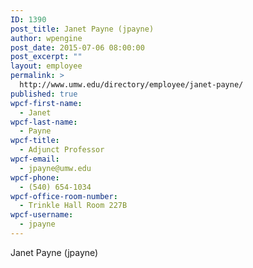```yaml
---
ID: 1390
post_title: Janet Payne (jpayne)
author: wpengine
post_date: 2015-07-06 08:00:00
post_excerpt: ""
layout: employee
permalink: >
  http://www.umw.edu/directory/employee/janet-payne/
published: true
wpcf-first-name:
  - Janet
wpcf-last-name:
  - Payne
wpcf-title:
  - Adjunct Professor
wpcf-email:
  - jpayne@umw.edu
wpcf-phone:
  - (540) 654-1034
wpcf-office-room-number:
  - Trinkle Hall Room 227B
wpcf-username:
  - jpayne
---
```

Janet Payne (jpayne)